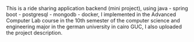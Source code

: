 This is a ride sharing application backend (mini project), using java - spring boot - postgresql - mongodb - docker, I implemented in the Advanced Computer Lab course in the 10th semester of the computer science and engineering major in the german university in cairo GUC, I also uploaded the project description.
